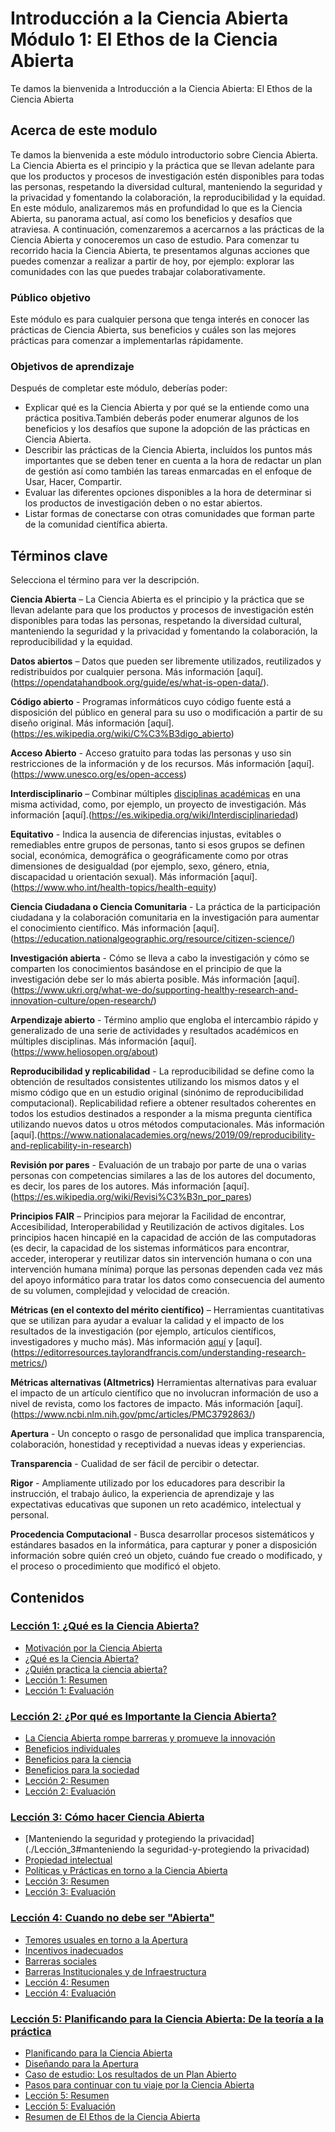 # Introducción a la Ciencia Abierta Módulo 1: El Ethos de la Ciencia Abierta

Te damos la bienvenida a Introducción a la Ciencia Abierta:  El Ethos de la Ciencia Abierta

## Acerca de este modulo

Te damos la bienvenida a este módulo introductorio sobre Ciencia Abierta. La Ciencia Abierta es el principio y la práctica que se llevan adelante para que los productos y procesos de investigación estén disponibles para todas las personas, respetando la diversidad cultural, manteniendo la seguridad y la privacidad y fomentando la colaboración, la reproducibilidad y la equidad. En este módulo, analizaremos más en profundidad lo que es la Ciencia Abierta, su panorama actual, así como los beneficios y desafíos que atraviesa. A continuación, comenzaremos a acercarnos a las prácticas de la Ciencia Abierta y conoceremos un caso de estudio. Para comenzar tu recorrido hacia la Ciencia Abierta, te presentamos algunas acciones que puedes comenzar a realizar a partir de hoy, por ejemplo: explorar las comunidades con las que puedes trabajar colaborativamente.

### Público objetivo

Este módulo es para cualquier persona que tenga interés en conocer las prácticas de Ciencia Abierta, sus beneficios y cuáles son las mejores prácticas para comenzar a implementarlas rápidamente.

### Objetivos de aprendizaje

Después de completar este módulo, deberías poder:

- Explicar qué es la Ciencia Abierta y por qué se la entiende como una práctica positiva.También deberás poder enumerar algunos de los beneficios y los desafíos que supone la adopción de las prácticas en Ciencia Abierta.
- Describir las prácticas de la Ciencia Abierta, incluídos los puntos más importantes que se deben tener en cuenta a la hora de redactar un plan de gestión así como también las tareas enmarcadas en el enfoque de Usar, Hacer, Compartir.
- Evaluar las diferentes opciones disponibles a la hora de determinar si los productos de investigación deben o no estar abiertos.
- Listar formas de conectarse con otras comunidades que forman parte de la comunidad científica abierta.

## Términos clave

Selecciona el término para ver la descripción.

**Ciencia Abierta** – La Ciencia Abierta es el principio y la práctica que se llevan adelante para que los productos y procesos de investigación estén disponibles para todas las personas, respetando la diversidad cultural, manteniendo la seguridad y la privacidad y fomentando la colaboración, la reproducibilidad y la equidad.

**Datos abiertos** – Datos que pueden ser libremente utilizados, reutilizados y redistribuidos por cualquier persona. Más información [aquí].(https://opendatahandbook.org/guide/es/what-is-open-data/).

**Código abierto** - Programas informáticos cuyo código fuente está a disposición del público en general para su uso o modificación a partir de su diseño original. Más información [aquí].(https://es.wikipedia.org/wiki/C%C3%B3digo_abierto)

**Acceso Abierto** - Acceso gratuito para todas las personas y uso sin restricciones de  la información y de los recursos.  Más información [aquí].(https://www.unesco.org/es/open-access)

**Interdisciplinario** – Combinar múltiples [disciplinas académicas](https://es.wikipedia.org/wiki/Disciplina_acad%C3%A9mica) en una misma actividad, como, por ejemplo, un proyecto de investigación. Más información [aquí].(https://es.wikipedia.org/wiki/Interdisciplinariedad)

**Equitativo** - Indica la ausencia de diferencias injustas, evitables o remediables entre grupos de personas, tanto si esos grupos se definen social, económica, demográfica o geográficamente como por otras dimensiones de desigualdad (por ejemplo, sexo, género, etnia, discapacidad u orientación sexual). Más información [aquí].(https://www.who.int/health-topics/health-equity)

**Ciencia Ciudadana o Ciencia Comunitaria** - La práctica de la participación ciudadana y la colaboración comunitaria en la investigación para aumentar el conocimiento científico. Más información [aquí].(https://education.nationalgeographic.org/resource/citizen-science/)

**Investigación abierta** - Cómo se lleva a cabo la investigación y cómo se comparten los conocimientos basándose en el principio de que la investigación debe ser lo más abierta posible. Más información [aquí].(https://www.ukri.org/what-we-do/supporting-healthy-research-and-innovation-culture/open-research/)

**Arpendizaje abierto** - Término amplio que engloba el intercambio rápido y generalizado de una serie de actividades y resultados académicos en múltiples disciplinas. Más información [aquí].(https://www.heliosopen.org/about)

**Reproducibilidad y replicabilidad** - La reproducibilidad se define como la obtención de resultados consistentes utilizando los mismos datos y el mismo código que en un estudio original (sinónimo de reproducibilidad computacional). Replicabilidad refiere a obtener resultados coherentes en todos los estudios destinados a responder a la misma pregunta científica utilizando nuevos datos u otros métodos computacionales. Más información [aquí].(https://www.nationalacademies.org/news/2019/09/reproducibility-and-replicability-in-research)

**Revisión por pares** - Evaluación de un trabajo por parte de una o varias personas con competencias similares a las de los autores del documento, es decir, los pares de los autores. Más información [aquí].(https://es.wikipedia.org/wiki/Revisi%C3%B3n_por_pares)

**Principios FAIR** – Principios para mejorar la Facilidad de encontrar, Accesibilidad, Interoperabilidad y Reutilización de activos digitales. Los principios hacen hincapié en la capacidad de acción de las computadoras (es decir, la capacidad de los sistemas informáticos para encontrar, acceder, interoperar y reutilizar datos sin intervención humana o con una intervención humana mínima) porque las personas dependen cada vez más del apoyo informático para tratar los datos como consecuencia del aumento de su volumen, complejidad y velocidad de creación.

**Métricas (en el contexto del mérito científico)** – Herramientas cuantitativas que se utilizan para ayudar a evaluar la calidad y el impacto de los resultados de la investigación (por ejemplo, artículos científicos, investigadores y mucho más). Más información [aquí](https://www.ncbi.nlm.nih.gov/pmc/articles/PMC8397294/) y [aquí].(https://editorresources.taylorandfrancis.com/understanding-research-metrics/)

**Métricas alternativas (Altmetrics)** Herramientas alternativas para evaluar el impacto de un artículo científico que no involucran información de uso a nivel de revista, como los factores de impacto.
Más información [aquí].(https://www.ncbi.nlm.nih.gov/pmc/articles/PMC3792863/)

**Apertura** - Un concepto o rasgo de personalidad que implica transparencia, colaboración, honestidad y receptividad a nuevas ideas y experiencias.

**Transparencia** - Cualidad de ser fácil de percibir o detectar.

**Rigor** - Ampliamente utilizado por los educadores para describir la instrucción, el trabajo áulico, la experiencia de aprendizaje y las expectativas educativas que suponen un reto académico, intelectual y personal.

**Procedencia Computacional** - Busca desarrollar procesos sistemáticos y estándares basados en la informática, para capturar y poner a disposición información sobre quién creó un objeto, cuándo fue creado o modificado, y el proceso o procedimiento que modificó el objeto.

## Contenidos

### [Lección 1: ¿Qué es la Ciencia Abierta?](./Leccion_1)

- [Motivación por la Ciencia Abierta](./Leccion_1#motivacion-por-la-ciencia-abierta)
- [¿Qué es la Ciencia Abierta?](./Leccion_1#que-es-la-ciencia-abierta)
- [¿Quién practica la ciencia abierta?](./Leccion_1#quien-practica-la-ciencia-abierta)
- [Lección 1: Resumen](./Leccion_1#leccion-1-resumen)
- [Lección 1: Evaluación](./Leccion_1#leccion-1-evaluacion)

### [Lección 2: ¿Por qué es Importante la Ciencia Abierta?](./Leccion_2)

- [La Ciencia Abierta rompe barreras y promueve la innovación](./Leccion_2#la-ciencia-abierta-rompe-barreras-y-promueve-la-innovacion)
- [Beneficios individuales](./Leccion_2#beneficios-individuales)
- [Beneficios para la ciencia](./Leccion_2#beneficios-para-la-ciencia)
- [Beneficios para la sociedad](./Leccion_2#beneficios-para-la-sociedad)
- [Lección 2: Resumen](./Leccion_2#leccion-2-resumen)
- [Lección 2: Evaluación](./Leccion_2#leccion-2-evaluacion)

### [Lección 3: Cómo hacer Ciencia Abierta](./Leccion_3)

- [Manteniendo la seguridad y protegiendo la privacidad](./Lección_3#manteniendo la seguridad-y-protegiendo la privacidad)
- [Propiedad intelectual](./Leccion_3#propiedad-intelectual)
- [Políticas y Prácticas en torno a la Ciencia Abierta](./Leccion_3#politicas-y-practicas-en-torno-a-la-ciencia-abierta)
- [Lección 3: Resumen](./Leccion_3#leccion-3-resumen)
- [Lección 3: Evaluación](./Leccion_3#leccion-3-evaluacion)

### [Lección 4: Cuando no debe ser "Abierta"](./Leccion_4)

- [Temores usuales en torno a la Apertura](./Leccion_4#temores-usuales-en-torno-a-la-apertura)
- [Incentivos inadecuados](./Leccion_4#incentivos-inadecuados)
- [Barreras sociales](./Leccion_4#barreras-sociales)
- [Barreras Institucionales y de Infraestructura](./Leccion_4#barreras-institucionales-y-de-infraestructura)
- [Lección 4: Resumen](./Leccion_4#leccion-4-resumen)
- [Lección 4: Evaluación](./Leccion_4#leccion-4-evaluacion)

### [Lección 5: Planificando para la Ciencia Abierta: De la teoría a la práctica](./Leccion_5)

- [Planificando para la Ciencia Abierta](./Leccion_5#planificando-para-la-ciencia-abierta)
- [Diseñando para la Apertura](./Leccion_5#diseñando-para-la-apertura)
- [Caso de estudio: Los resultados de un Plan Abierto](./Leccion_5#los-resultados-de-un-plan-abierto)
- [Pasos para continuar con tu viaje por la Ciencia Abierta](./Leccion_5#pasos-para-continuar-con-tu-viaje-por-la-ciencia-abierta)
- [Lección 5: Resumen](./Leccion_5#leccion-1-resumen)
- [Lección 5: Evaluación](./Leccion_5#lleccion-5-evaluacion)
- [Resumen de El Ethos de la Ciencia Abierta](./Leccion_5#resumen-de-el-ethos-de-la-ciencia-abierta)

